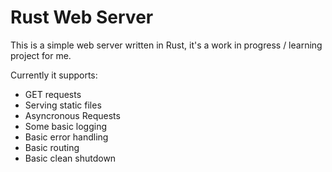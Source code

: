 # Rust Web Server

This is a simple web server written in Rust, it's a work in progress / learning project for me.

Currently it supports:
  - GET requests
  - Serving static files
  - Asyncronous Requests
  - Some basic logging
  - Basic error handling
  - Basic routing
  - Basic clean shutdown
